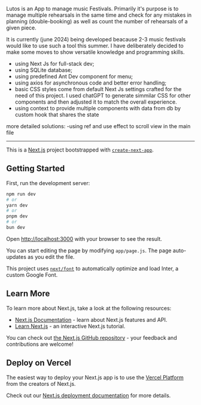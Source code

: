 Lutos is an App to manage music Festivals. Primarily it's purpose is to manage multiple rehearsals in the same time and check for any mistakes in planning (double-booking) 
as well as count the number of rehearsals of a given piece.

It is currently (june 2024) being developed beacause 2-3 music festivals would like to use such a tool this summer.
I have deliberately decided to make some moves to show versatile knowledge and programming skills.
- using Next Js for full-stack dev;
- using SQLite database;
- using predefined Ant Dev component for menu;
- using axios for asynchronous code and better error handling;
- basic CSS styles come from default Next Js settings crafted for the need of this project. I used chatGPT to generate simmilar CSS for other components and then adjusted it to match the overall experience.
- using context to provide multiple components with data from db by custom hook that shares the state

more detailed solutions:
-using ref and use effect to scroll view in the main file


*****************************

This is a [Next.js](https://nextjs.org/) project bootstrapped with [`create-next-app`](https://github.com/vercel/next.js/tree/canary/packages/create-next-app).

## Getting Started

First, run the development server:

```bash
npm run dev
# or
yarn dev
# or
pnpm dev
# or
bun dev
```

Open [http://localhost:3000](http://localhost:3000) with your browser to see the result.

You can start editing the page by modifying `app/page.js`. The page auto-updates as you edit the file.

This project uses [`next/font`](https://nextjs.org/docs/basic-features/font-optimization) to automatically optimize and load Inter, a custom Google Font.

## Learn More

To learn more about Next.js, take a look at the following resources:

- [Next.js Documentation](https://nextjs.org/docs) - learn about Next.js features and API.
- [Learn Next.js](https://nextjs.org/learn) - an interactive Next.js tutorial.

You can check out [the Next.js GitHub repository](https://github.com/vercel/next.js/) - your feedback and contributions are welcome!

## Deploy on Vercel

The easiest way to deploy your Next.js app is to use the [Vercel Platform](https://vercel.com/new?utm_medium=default-template&filter=next.js&utm_source=create-next-app&utm_campaign=create-next-app-readme) from the creators of Next.js.

Check out our [Next.js deployment documentation](https://nextjs.org/docs/deployment) for more details.
